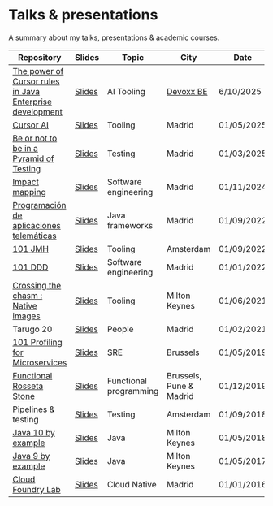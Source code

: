 # Talks & presentations
A summary about my talks, presentations & academic courses.

| Repository                                         | Slides     | Topic      | City       | Date       |
|----------------------------------------------------|------------|------------|------------|------------|
| [The power of Cursor rules in Java Enterprise development](https://github.com/jabrena/cursor-rules-java) | [Slides](https://jabrena.github.io/cursor-rules-java/dvbe25/) | AI Tooling | [Devoxx BE](https://devoxx.be/) | 6/10/2025 |
| [Cursor AI](https://github.com/jabrena/101-cursor) | [Slides](https://jabrena.github.io/101-cursor/) | Tooling | Madrid | 01/05/2025 |
| [Be or not to be in a Pyramid of Testing](https://github.com/jabrena/spring-boot-integration-testing) | [Slides](https://jabrena.github.io/spring-boot-integration-testing/) | Testing | Madrid | 01/03/2025 |
| [Impact mapping](https://github.com/jabrena/101-impact-mapping)           | [Slides](https://jabrena.github.io/101-impact-mapping/) | Software engineering | Madrid | 01/11/2024 |
| [Programación de aplicaciones telemáticas](https://gitt-3-pat.github.io/) | [Slides](https://github.com/gitt-3-pat) | Java frameworks | Madrid | 01/09/2022 |
| [101 JMH](https://github.com/jabrena/101-concurrency)                  | [Slides](https://jabrena.github.io/101-concurrency/) | Tooling | Amsterdam | 01/09/2022 |
| [101 DDD](https://github.com/jabrena/101-ddd)                          | [Slides](https://jabrena.github.io/101-ddd/) | Software engineering | Madrid | 01/01/2022 |
| [Crossing the chasm : Native images](https://github.com/jabrena/crossing-the-chasm-native-images) | [Slides](https://jabrena.github.io/crossing-the-chasm-native-images/) | Tooling | Milton Keynes | 01/06/2021 |
| Tarugo 20                                          | [Slides](https://docs.google.com/presentation/d/1usuybQklj8s-G3mE9f92K0PTWgZK3OSh0zGv8buATqM/edit?usp=sharing) | People | Madrid | 01/02/2021 |
| [101 Profiling for Microservices](https://github.com/jabrena/101-profiling-microservices) | [Slides](https://jabrena.github.io/101-profiling-microservices/) | SRE | Brussels |  01/05/2019 |
| [Functional Rosseta Stone](https://github.com/jabrena/functional-rosetta-stone) | [Slides](https://jabrena.github.io/functional-rosetta-stone/) | Functional programming | Brussels, Pune & Madrid | 01/12/2019 |
| Pipelines & testing                                | [Slides](https://docs.google.com/presentation/d/0B6G7VJZ3-nZCQ0hLdXhWTUFVMzlGVHpMcUU0RzJsMWJzNlIw/edit?usp=sharing&ouid=114975622970371620087&resourcekey=0-OJcQkWKc-jC3Dx9U0K-LaA&rtpof=true&sd=true) | Testing | Amsterdam | 01/09/2018 |
| [Java 10 by example](https://github.com/jabrena/java10-by-example) | [Slides](https://jabrena.github.io/java10-by-example/) | Java | Milton Keynes | 01/05/2018 |
| [Java 9 by example](https://github.com/jabrena/java9-by-example)   | [Slides](https://jabrena.github.io/java9-by-example/www/) | Java | Milton Keynes | 01/05/2017 |
| [Cloud Foundry Lab](https://github.com/jabrena/CloudFoundryLab)    | [Slides](https://jabrena.github.io/CloudFoundryLab/)      | Cloud Native | Madrid | 01/01/2016 |
